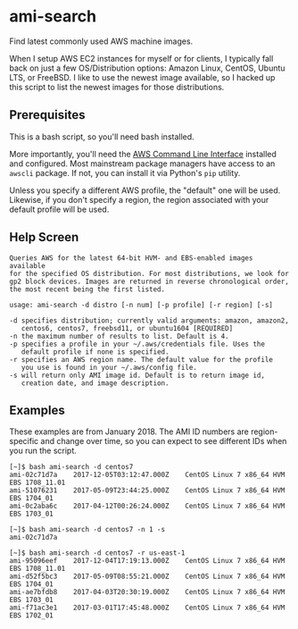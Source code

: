 # ami-search
Find latest commonly used AWS machine images.

When I setup AWS EC2 instances for myself or for clients, I typically
fall back on just a few OS/Distribution options: Amazon Linux,
CentOS, Ubuntu LTS, or FreeBSD. I like to use the newest image
available, so I hacked up this script to list the newest images for
those distributions.

## Prerequisites

This is a bash script, so you'll need bash installed.

More importantly, you'll need the [AWS Command Line
Interface](https://aws.amazon.com/cli/) installed and configured.
Most mainstream package managers have access to an `awscli` package.
If not, you can install it via Python's `pip` utility.

Unless you specify a different AWS profile, the "default" one will
be used. Likewise, if you don't specify a region, the region
associated with your default profile will be used.

## Help Screen

```nohighlight
Queries AWS for the latest 64-bit HVM- and EBS-enabled images available
for the specified OS distribution. For most distributions, we look for
gp2 block devices. Images are returned in reverse chronological order,
the most recent being the first listed.

usage: ami-search -d distro [-n num] [-p profile] [-r region] [-s]

-d specifies distribution; currently valid arguments: amazon, amazon2,
   centos6, centos7, freebsd11, or ubuntu1604 [REQUIRED]
-n the maximum number of results to list. Default is 4.
-p specifies a profile in your ~/.aws/credentials file. Uses the
   default profile if none is specified.
-r specifies an AWS region name. The default value for the profile
   you use is found in your ~/.aws/config file.
-s will return only AMI image id. Default is to return image id,
   creation date, and image description.
```

## Examples

These examples are from January 2018. The AMI ID numbers are
region-specific and change over time, so you can expect to see
different IDs when you run the script.

```nohighlight
[~]$ bash ami-search -d centos7
ami-02c71d7a	2017-12-05T03:12:47.000Z	CentOS Linux 7 x86_64 HVM EBS 1708_11.01
ami-51076231	2017-05-09T23:44:25.000Z	CentOS Linux 7 x86_64 HVM EBS 1704_01
ami-0c2aba6c	2017-04-12T00:26:24.000Z	CentOS Linux 7 x86_64 HVM EBS 1703_01
```

```nohighlight
[~]$ bash ami-search -d centos7 -n 1 -s
ami-02c71d7a
```

```nohighlight
[~]$ bash ami-search -d centos7 -r us-east-1
ami-95096eef	2017-12-04T17:19:13.000Z	CentOS Linux 7 x86_64 HVM EBS 1708_11.01
ami-d52f5bc3	2017-05-09T08:55:21.000Z	CentOS Linux 7 x86_64 HVM EBS 1704_01
ami-ae7bfdb8	2017-04-03T20:30:19.000Z	CentOS Linux 7 x86_64 HVM EBS 1703_01
ami-f71ac3e1	2017-03-01T17:45:48.000Z	CentOS Linux 7 x86_64 HVM EBS 1702_01
```

